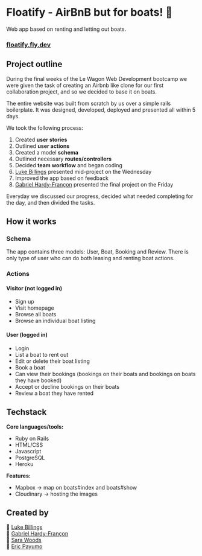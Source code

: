 # Floatify - AirBnB but for boats! 🚤
 Web app based on renting and letting out boats.
 
### [floatify.fly.dev](https://floatify.fly.dev)

## Project outline

During the final weeks of the Le Wagon Web Development bootcamp we were given the task of creating an Airbnb like clone for our first collaboration project, and so we decided to base it on boats.

The entire website was built from scratch by us over a simple rails boilerplate. It was designed, developed, deployed and presented all within 5 days.

We took the following process:

1.  Created  **user stories**
2.  Outlined  **user actions**
3.  Created a model  **schema**
4.  Outlined necessary  **routes/controllers**
5.  Decided  **team workflow** and began coding
6.  [Luke Billings](https://github.com/lukebillings) presented mid-project on the Wednesday
7.  Improved the app based on feedback
8.  [Gabriel Hardy-Françon](https://github.com/xotw) presented the final project on the Friday

Everyday we discussed our progress, decided what needed completing for the day, and then divided the tasks.

## How it works
### Schema
The app contains three models: User, Boat, Booking and Review. There is only type of user who can do both leasing and renting boat actions.

### Actions

#### Visitor (not logged in)

-   Sign up  
-   Visit homepage  
-   Browse all boats  
-   Browse an individual boat listing  

#### User (logged in)

-   Login  
-   List a boat to rent out  
-   Edit or delete their boat listing  
-   Book a boat  
-   Can view their bookings (bookings on their boats and bookings on boats they have booked)  
-   Accept or decline bookings on their boats  
-   Review a boat they have rented  

## Techstack
**Core languages/tools:**

-   Ruby on Rails  
-   HTML/CSS  
-   Javascript  
-   PostgreSQL  
-   Heroku  

**Features:**

-   Mapbox -> map on boats#index and boats#show  
-   Cloudinary -> hosting the images  

## Created by

🔹 [Luke Billings](https://github.com/lukebillings)  
🔹 [Gabriel Hardy-Françon](https://github.com/xotw)  
🔹 [Sara Woods](https://github.com/sara-woods)  
🔹 [Eric Payumo](https://github.com/Erickson1309)  
